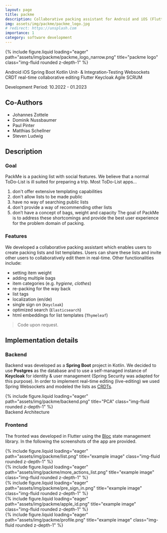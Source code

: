 ```yaml
---
layout: page
title: packme
description: Collaborative packing assistant for Android and iOS (Flutter + Kotlin Spring)
img: assets/img/packme/packme_logo.jpg
# redirect: https://unsplash.com
importance: 1
category: software development
---
```


<div class="row">
    <div class="col-sm mt-3 mt-md-0">
        {% include figure.liquid loading="eager" path="assets/img/packme/packme_logo_narrow.png" title="packme logo" class="img-fluid rounded z-depth-1" %}
    </div>
</div>

<span class="lead"><span class="badge badge-pill badge-primary">Android</span></span>
<span class="lead"><span class="badge badge-pill badge-primary">iOS</span></span>
<span class="lead"><span class="badge badge-pill badge-primary">Spring Boot</span></span>
<span class="lead"><span class="badge badge-pill badge-primary">Kotlin</span></span>
<span class="lead"><span class="badge badge-pill badge-primary">Unit- & Integration-Testing</span></span>
<span class="lead"><span class="badge badge-pill badge-primary">Websockets</span></span>
<span class="lead"><span class="badge badge-pill badge-primary">CRDT</span></span>
<span class="lead"><span class="badge badge-pill badge-primary">real-time collaborative editing</span></span>
<span class="lead"><span class="badge badge-pill badge-primary">Flutter</span></span>
<span class="lead"><span class="badge badge-pill badge-primary">Keycloak</span></span>
<span class="lead"><span class="badge badge-pill badge-primary">Agile</span></span>
<span class="lead"><span class="badge badge-pill badge-primary">SCRUM</span></span>


<span class="lead"><span class="badge badge-pill badge-secondary">Development Period: 10.2022 - 01.2023</span></span>

## Co-Authors

- Johannes Zottele
- Dominik Nussbaumer
- Paul Pinter
- Matthias Schellner
- Steven Ludwig

## Description

### Goal

PackMe is a packing list with social features. We believe that a normal ToDo-List is ill suited for preparing a trip.
Most ToDo-List apps...
1. don't offer extensive templating capabilities
2. don't allow lists to be made public
3. have no way of searching public lists
4. don't provide a way of recommending other lists
5. don’t have a concept of bags, weight and capacity
The goal of PackMe is to address these shortcomings and provide the best user experience for the problem domain of packing.

### Features

We developed a collaborative packing assistant which enables users to create packing lists and list templates. Users can share these lists and invite other users to collaboratively edit them in real-time. Other functionalities include:
- setting item weight
- adding multiple bags
- item categories (e.g. *hygiene, clothes*)
- re-packing for the way back
- list tags
- localization (en/de)
- single sign on (`Keycloak`)
- optimized search (`Elasticsearch`)
- html embeddings for list templates (`Thymeleaf`)

> Code upon request.

## Implementation details

### Backend

Backend was developed as a **Spring Boot** project in Kotlin. We decided to use **Postgres** as the database and to use a self-managed instance of **Keycloak** for identity & user management (Spring Security was adapted for this purpose). In order to implement real-time editing (live-editing) we used Spring Websockets and modeled the lists as [CRDTs](https://en.wikipedia.org/wiki/Conflict-free_replicated_data_type).


<div class="row">
    <div class="col-sm mt-3 mt-md-0">
        {% include figure.liquid loading="eager" path="assets/img/packme/backend.png" title="PCA" class="img-fluid rounded z-depth-1" %}
    </div>
</div>
<div class="caption">
    Backend Architecture
</div>



### Frontend

The fronted was developed in Flutter using the [Bloc](https://bloclibrary.dev/) state management library. In the following the screenshots of the app are provided.


<div class="row">
    <div class="col-sm mt-3 mt-md-0">
        {% include figure.liquid loading="eager" path="assets/img/packme/list.png" title="example image" class="img-fluid rounded z-depth-1" %}
    </div>
    <div class="col-sm mt-3 mt-md-0">
        {% include figure.liquid loading="eager" path="assets/img/packme/more_actions_list.png" title="example image" class="img-fluid rounded z-depth-1" %}
    </div>
</div>

<div class="row">
    <div class="col-sm mt-3 mt-md-0">
        {% include figure.liquid loading="eager" path="assets/img/packme/pre_sign_in.png" title="example image" class="img-fluid rounded z-depth-1" %}
    </div>
    <div class="col-sm mt-3 mt-md-0">
        {% include figure.liquid loading="eager" path="assets/img/packme/apple_id.png" title="example image" class="img-fluid rounded z-depth-1" %}
    </div>
    <div class="col-sm mt-3 mt-md-0">
        {% include figure.liquid loading="eager" path="assets/img/packme/profile.png" title="example image" class="img-fluid rounded z-depth-1" %}
    </div>
</div>






